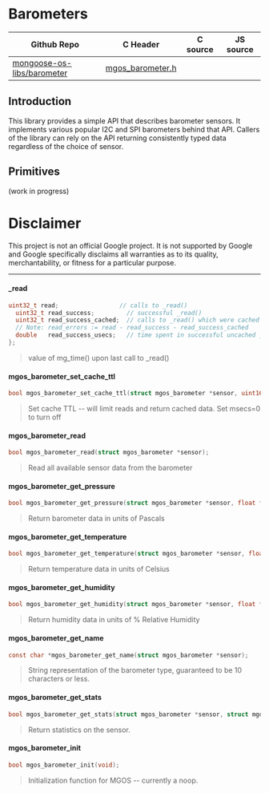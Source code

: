 # Barometers
| Github Repo | C Header | C source  | JS source |
| ----------- | -------- | --------  | ----------------- |
| [mongoose-os-libs/barometer](https://github.com/mongoose-os-libs/barometer) | [mgos_barometer.h](https://github.com/mongoose-os-libs/barometer/tree/master/include/mgos_barometer.h) | &nbsp;  | &nbsp;         |



## Introduction
This library provides a simple API that describes barometer sensors. It
implements various popular I2C and SPI barometers behind that API. Callers of
the library can rely on the API returning consistently typed data regardless of
the choice of sensor.

## Primitives

(work in progress)

# Disclaimer

This project is not an official Google project. It is not supported by Google
and Google specifically disclaims all warranties as to its quality,
merchantability, or fitness for a particular purpose.


 ----- 
#### _read

```c
uint32_t read;                 // calls to _read()
  uint32_t read_success;         // successful _read()
  uint32_t read_success_cached;  // calls to _read() which were cached
  // Note: read_errors := read - read_success - read_success_cached
  double   read_success_usecs;   // time spent in successful uncached _read()
};
```
> value of mg_time() upon last call to _read()
#### mgos_barometer_set_cache_ttl

```c
bool mgos_barometer_set_cache_ttl(struct mgos_barometer *sensor, uint16_t msecs);
```
>  Set cache TTL -- will limit reads and return cached data. Set msecs=0 to turn off 
#### mgos_barometer_read

```c
bool mgos_barometer_read(struct mgos_barometer *sensor);
```
>  Read all available sensor data from the barometer 
#### mgos_barometer_get_pressure

```c
bool mgos_barometer_get_pressure(struct mgos_barometer *sensor, float *p);
```
>  Return barometer data in units of Pascals 
#### mgos_barometer_get_temperature

```c
bool mgos_barometer_get_temperature(struct mgos_barometer *sensor, float *t);
```
>  Return temperature data in units of Celsius 
#### mgos_barometer_get_humidity

```c
bool mgos_barometer_get_humidity(struct mgos_barometer *sensor, float *h);
```
>  Return humidity data in units of % Relative Humidity 
#### mgos_barometer_get_name

```c
const char *mgos_barometer_get_name(struct mgos_barometer *sensor);
```
>  String representation of the barometer type, guaranteed to be 10 characters or less. 
#### mgos_barometer_get_stats

```c
bool mgos_barometer_get_stats(struct mgos_barometer *sensor, struct mgos_barometer_stats *stats);
```
> 
> Return statistics on the sensor.
>  
#### mgos_barometer_init

```c
bool mgos_barometer_init(void);
```
> 
> Initialization function for MGOS -- currently a noop.
>  
